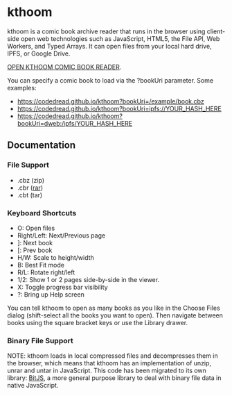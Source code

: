 # kthoom

kthoom is a comic book archive reader that runs in the browser using client-side open web technologies such as JavaScript, HTML5, the File API, Web Workers, and Typed Arrays.  It can open files from your local hard drive, IPFS, or Google Drive.

[OPEN KTHOOM COMIC BOOK READER](https://codedread.github.io/kthoom/index.html).

You can specify a comic book to load via the ?bookUri parameter.  Some examples:

  * https://codedread.github.io/kthoom?bookUri=/example/book.cbz
  * https://codedread.github.io/kthoom?bookUri=ipfs://YOUR_HASH_HERE
  * https://codedread.github.io/kthoom?bookUri=dweb:/ipfs/YOUR_HASH_HERE

## Documentation

### File Support

  * .cbz (zip)
  * .cbr ([rar](https://codedread.github.io/bitjs/docs/unrar.html))
  * .cbt (tar)

### Keyboard Shortcuts
  * O: Open files
  * Right/Left: Next/Previous page
  * ]: Next book
  * [: Prev book
  * H/W: Scale to height/width
  * B: Best Fit mode
  * R/L: Rotate right/left
  * 1/2: Show 1 or 2 pages side-by-side in the viewer.
  * X: Toggle progress bar visibility
  * ?: Bring up Help screen

You can tell kthoom to open as many books as you like in the Choose Files dialog (shift-select all the books you want to open). Then navigate between books using the square bracket keys or use the Library drawer.

### Binary File Support

NOTE: kthoom loads in local compressed files and decompresses them in the browser, which means that kthoom has an implementation of unzip, unrar and untar in JavaScript. This code has been migrated to its own library: [BitJS](https://github.com/codedread/bitjs), a more general purpose library to deal with binary file data in native JavaScript.
